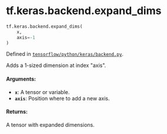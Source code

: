 <div itemscope itemtype="http://developers.google.com/ReferenceObject">
<meta itemprop="name" content="tf.keras.backend.expand_dims" />
</div>

# tf.keras.backend.expand_dims

``` python
tf.keras.backend.expand_dims(
    x,
    axis=-1
)
```



Defined in [`tensorflow/python/keras/backend.py`](https://www.tensorflow.org/code/tensorflow/python/keras/backend.py).

Adds a 1-sized dimension at index "axis".

#### Arguments:

* <b>`x`</b>: A tensor or variable.
* <b>`axis`</b>: Position where to add a new axis.


#### Returns:

A tensor with expanded dimensions.